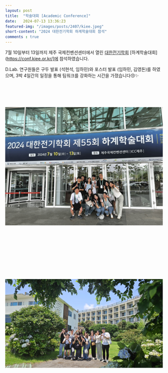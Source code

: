 ```yaml
---
layout: post 
title:  "학술대회 [Academic Conference]"
date:   2024-07-13 13:36:23
featured-img: "/images/posts/2407/kiee.jpeg"
short-content: "2024 대한전기학회 하계학술대회 참석"
comments : true
---
```


7월 10일부터 13일까지 제주 국제컨벤션센터에서 열린 [대한전기학회](https://www.kiee.or.kr/) [하계학술대회](https://conf.kiee.or.kr/]에 참석하였습니다. 
 
D.Lab. 연구원들은 구두 발표 (석현석, 임하민)와 포스터 발표 (임하민, 김영돈)를 하였으며, 3박 4일간의 일정을 통해 팀워크를 강화하는 시간을 가졌습니다😚✨

<br>

<div style="display: flex; justify-content: center;">
    <span class="image featured"><img src="/images/posts/2407/kiee1.jpeg" alt="" style='height: 500px; object-fit: contain;'></span>
</div>
<div style="display: flex; justify-content: center;">
    <span class="image featured"><img src="/images/posts/2407/kiee2.jpg" alt="" style='height: 500px; object-fit: contain;'></span>    
</div>